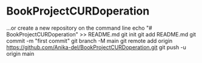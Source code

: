 # BookProjectCURDoperation


…or create a new repository on the command line
echo "# BookProjectCURDoperation" >> README.md
git init
git add README.md
git commit -m "first commit"
git branch -M main
git remote add origin https://github.com/Anika-del/BookProjectCURDoperation.git
git push -u origin main
